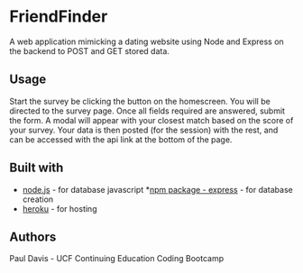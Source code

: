 # FriendFinder

A web application mimicking a dating website using Node and Express on the backend to POST and GET stored data.

## Usage

Start the survey be clicking the button on the homescreen. You will be directed to the survey page. Once all fields required are answered, submit the form. A modal will appear with your closest match based on the score of your survey. Your data is then posted (for the session) with the rest, and can be accessed with the api link at the bottom of the page.

## Built with

* [node.js](https://nodejs.org/en/) - for database javascript
*[npm package - express](https://www.npmjs.com/package/express) - for database creation
* [heroku](https://www.heroku.com) - for hosting

## Authors
Paul Davis - UCF Continuing Education Coding Bootcamp
